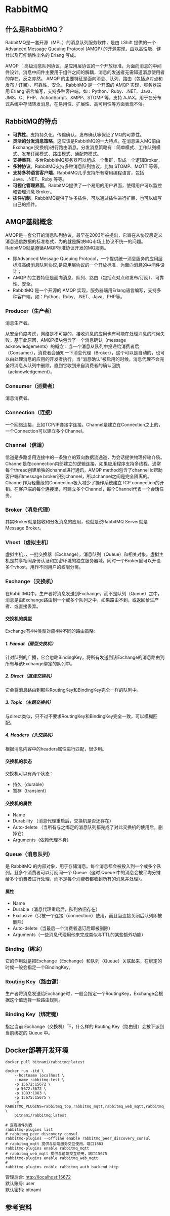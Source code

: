 # RabbitMQ

## 什么是RabbitMQ？

RabbitMQ是一套开源（MPL）的消息队列服务软件，是由 LShift 提供的一个 Advanced Message Queuing Protocol (AMQP) 的开源实现，由以高性能、健壮以及可伸缩性出名的 Erlang 写成。

AMQP ：高级消息队列协议，是应用层协议的一个开放标准，为面向消息的中间件设计。消息中间件主要用于组件之间的解耦，消息的发送者无需知道消息使用者的存在，反之亦然。 AMQP 的主要特征是面向消息、队列、路由（包括点对点和发布 / 订阅）、可靠性、安全。 RabbitMQ 是一个开源的 AMQP 实现，服务器端用 Erlang 语言编写，支持多种客户端，如：Python、Ruby、.NET、Java、JMS、C、PHP、ActionScript、XMPP、STOMP 等，支持 AJAX。用于在分布式系统中存储转发消息，在易用性、扩展性、高可用性等方面表现不俗。

## RabbitMQ的特点

- **可靠性**。支持持久化，传输确认，发布确认等保证了MQ的可靠性。
- **灵活的分发消息策略**。这应该是RabbitMQ的一大特点。在消息进入MQ前由Exchange(交换机)进行路由消息。分发消息策略有：简单模式、工作队列模式、发布订阅模式、路由模式、通配符模式。
- **支持集群**。多台RabbitMQ服务器可以组成一个集群，形成一个逻辑Broker。
- **多种协议**。RabbitMQ支持多种消息队列协议，比如 STOMP、MQTT 等等。
- **支持多种语言客户端**。RabbitMQ几乎支持所有常用编程语言，包括 Java、.NET、Ruby 等等。
- **可视化管理界面**。RabbitMQ提供了一个易用的用户界面，使得用户可以监控和管理消息 Broker。
- **插件机制**。RabbitMQ提供了许多插件，可以通过插件进行扩展，也可以编写自己的插件。

## AMQP基础概念

AMQP是一套公开的消息队列协议，最早在2003年被提出，它旨在从协议层定义消息通信数据的标准格式，为的就是解决MQ市场上协议不统一的问题。RabbitMQ就是遵循AMQP标准协议开发的MQ服务。

- 即Advanced Message Queuing Protocol，一个提供统一消息服务的应用层标准高级消息队列协议,是应用层协议的一个开放标准，为面向消息的中间件设计；
- AMQP 的主要特征是面向消息、队列、路由（包括点对点和发布/订阅）、可靠性、安全。
- RabbitMQ 是一个开源的 AMQP 实现，服务器端用Erlang语言编写，支持多种客户端，如：Python、Ruby、.NET、Java、PHP等。

### Producer（生产者）

消息生产者。

从安全角度考虑，网络是不可靠的，接收消息的应用也有可能在处理消息的时候失败。基于此原因，AMQP模块包含了一个消息确认（message acknowledgements）的概念：当一个消息从队列中投递给消费者后（Consumer），消费者会通知一下消息代理（Broker），这个可以是自动的，也可以由处理消息的应用的开发者执行。当“消息确认”被启用的时候，消息代理不会完全将消息从队列中删除，直到它收到来自消费者的确认回执（acknowledgement）。

### Consumer（消费者）

消息消费者。

### Connection（连接）

一个网络连接，比如TCP/IP套接字连接。Channel是建立在Connection之上的，一个Connection可以建立多个Channel。

### Channel（信道）

信道是多路复用连接中的一条独立的双向数据流通道，为会话提供物理传输介质。Channel是在connection内部建立的逻辑连接，如果应用程序支持多线程，通常每个thread创建单独的channel进行通讯，AMQP method包含了channel id帮助客户端和message broker识别channel，所以channel之间是完全隔离的。Channel作为轻量级的Connection极大减少了操作系统建立TCP connection的开销。在客户端的每个连接里，可建立多个Channel，每个Channel代表一个会话任务。

### Broker（消息代理）

其实Broker就是接收和分发消息的应用，也就是说RabbitMQ Server就是Message Broker。

### Vhost（虚拟主机）

虚拟主机，，一批交换器（Exchange），消息队列（Queue）和相关对象。虚拟主机是共享相同身份认证和加密环境的独立服务器域。同时一个Broker里可以开设多个vhost，用作不同用户的权限分离。

### Exchange（交换机）

在RabbitMQ中，生产者将消息发送到Exchange，而不是队列（Queue）之中。消息是由Exchange路由到一个或多个队列之中，如果路由不到，或返回给生产者、或直接丢弃。

#### 交换机的类型

Exchange有4种类型对应4种不同的路由策略:

##### 1. Fanout（扇型交换机）

针对队列的广播，它会忽略BindingKey，将所有发送到该Exchange的消息路由到所有与该Exchange绑定的队列中。

##### 2. Direct（直连交换机）

它会将消息路由到那些RoutingKey和BindingKey完全一样的队列中。

##### 3. Topic（主题交换机）

与direct类似，只不过不要求RoutingKey和BindingKey完全一致，可以模糊匹配。

##### 4. Headers（头交换机）

根据消息内容中的headers属性进行匹配，很少用。

#### 交换机的状态

交换机可以有两个状态：

- 持久（durable）
- 暂存（transient）

#### 交换机的属性

- Name
- Durability （消息代理重启后，交换机是否还存在）
- Auto-delete （当所有与之绑定的消息队列都完成了对此交换机的使用后，删掉它）
- Arguments（依赖代理本身）

### Queue（消息队列）

是 RabbitMQ 的内部对象，用于存储消息。每个消息都会被投入到一个或多个队列。且多个消费者可以订阅同一个 Queue（这时 Queue 中的消息会被平均分摊给多个消费者进行处理，而不是每个消费者都收到所有的消息并处理）。

#### 属性

- Name
- Durable（消息代理重启后，队列依旧存在）
- Exclusive（只被一个连接（connection）使用，而且当连接关闭后队列即被删除）
- Auto-delete（当最后一个消费者退订后即被删除）
- Arguments（一些消息代理用他来完成类似与TTL的某些额外功能）

### Binding（绑定）

它的作用就是把Exchange（Exchange）和队列（Queue）关联起来，在绑定的时候一般会指定一个BindingKey。

### Routing Key（路由键）

生产者将消息发送给Exchange时，一般会指定一个RoutingKey，Exchange会根据这个值选择一些路由规则。

### Binding Key（绑定键）

指定当前 Exchange（交换机）下，什么样的 Routing Key（路由键）会被下派到当前绑定的 Queue 中。

## Docker部署开发环境

```shell
docker pull bitnami/rabbitmq:latest

docker run -itd \
    --hostname localhost \
    --name rabbitmq-test \
    -p 15672:15672 \
    -p 5672:5672 \
    -p 1883:1883 \
    -p 15675:15675 \
    -e RABBITMQ_PLUGINS=rabbitmq_top,rabbitmq_mqtt,rabbitmq_web_mqtt,rabbitmq_prometheus,rabbitmq_stomp,rabbitmq_auth_backend_http \
    bitnami/rabbitmq:latest

# 查看插件列表
rabbitmq-plugins list
# rabbitmq_peer_discovery_consul 
rabbitmq-plugins --offline enable rabbitmq_peer_discovery_consul
# rabbitmq_mqtt 提供与后端服务交互使用，端口1883
rabbitmq-plugins enable rabbitmq_mqtt
# rabbitmq_web_mqtt 提供与前端交互使用，端口15675
rabbitmq-plugins enable rabbitmq_web_mqtt
# 
rabbitmq-plugins enable rabbitmq_auth_backend_http
```

管理后台: <http://localhost:15672>  
默认账号: user  
默认密码: bitnami

## 参考资料